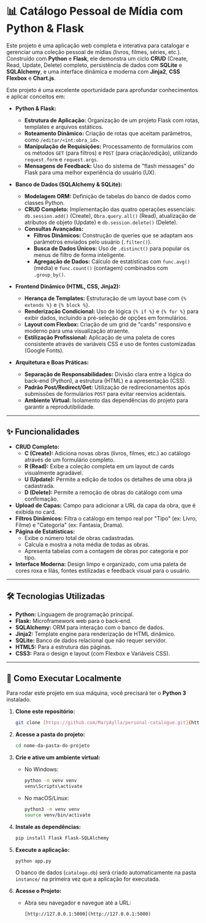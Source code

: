 # 📊 Catálogo Pessoal de Mídia com Python & Flask

Este projeto é uma aplicação web completa e interativa para catalogar e gerenciar uma coleção pessoal de mídias (livros, filmes, séries, etc.). Construído com **Python** e **Flask**, ele demonstra um ciclo **CRUD** (Create, Read, Update, Delete) completo, persistência de dados com **SQLite** e **SQLAlchemy**, e uma interface dinâmica e moderna com **Jinja2**, **CSS Flexbox** e **Chart.js**.

Este projeto é uma excelente oportunidade para aprofundar conhecimentos e aplicar conceitos em:

* **Python & Flask:**
    * **Estrutura de Aplicação:** Organização de um projeto Flask com rotas, templates e arquivos estáticos.
    * **Roteamento Dinâmico:** Criação de rotas que aceitam parâmetros, como `/editar/<int:obra_id>`.
    * **Manipulação de Requisições:** Processamento de formulários com os métodos `GET` (para filtros) e `POST` (para criação/edição), utilizando `request.form` e `request.args`.
    * **Mensagens de Feedback:** Uso do sistema de "flash messages" do Flask para uma melhor experiência do usuário (UX).

* **Banco de Dados (SQLAlchemy & SQLite):**
    * **Modelagem ORM:** Definição de tabelas do banco de dados como classes Python.
    * **CRUD Completo:** Implementação das quatro operações essenciais: `db.session.add()` (Create), `Obra.query.all()` (Read), atualização de atributos de objeto (Update) e `db.session.delete()` (Delete).
    * **Consultas Avançadas:**
        * **Filtros Dinâmicos:** Construção de queries que se adaptam aos parâmetros enviados pelo usuário (`.filter()`).
        * **Busca de Dados Únicos:** Uso de `.distinct()` para popular os menus de filtro de forma inteligente.
        * **Agregação de Dados:** Cálculo de estatísticas com `func.avg()` (média) e `func.count()` (contagem) combinados com `.group_by()`.

* **Frontend Dinâmico (HTML, CSS, Jinja2):**
    * **Herança de Templates:** Estruturação de um layout base com `{% extends %}` e `{% block %}`.
    * **Renderização Condicional:** Uso de lógica `{% if %}` e `{% for %}` para exibir dados, incluindo a pré-seleção de opções em formulários.
    * **Layout com Flexbox:** Criação de um grid de "cards" responsivo e moderno para uma visualização atraente.
    * **Estilização Profissional:** Aplicação de uma paleta de cores consistente através de variáveis CSS e uso de fontes customizadas (Google Fonts).

* **Arquitetura e Boas Práticas:**
    * **Separação de Responsabilidades:** Divisão clara entre a lógica do back-end (Python), a estrutura (HTML) e a apresentação (CSS).
    * **Padrão Post/Redirect/Get:** Utilização de redirecionamentos após submissões de formulários `POST` para evitar reenvios acidentais.
    * **Ambiente Virtual:** Isolamento das dependências do projeto para garantir a reprodutibilidade.

-----

## ✨ Funcionalidades

* **CRUD Completo:**
    * **C (Create):** Adiciona novas obras (livros, filmes, etc.) ao catálogo através de um formulário completo.
    * **R (Read):** Exibe a coleção completa em um layout de cards visualmente agradável.
    * **U (Update):** Permite a edição de todos os detalhes de uma obra já cadastrada.
    * **D (Delete):** Permite a remoção de obras do catálogo com uma confirmação.
* **Upload de Capas:** Campo para adicionar a URL da capa da obra, que é exibida no card.
* **Filtros Dinâmicos:** Filtra o catálogo em tempo real por "Tipo" (ex: Livro, Filme) e "Categoria" (ex: Fantasia, Drama).
* **Página de Estatísticas:**
    * Exibe o número total de obras cadastradas.
    * Calcula e mostra a nota média de todas as obras.
    * Apresenta tabelas com a contagem de obras por categoria e por tipo.
* **Interface Moderna:** Design limpo e organizado, com uma paleta de cores roxa e lilás, fontes estilizadas e feedback visual para o usuário.

-----

## 🛠️ Tecnologias Utilizadas

* **Python:** Linguagem de programação principal.
* **Flask:** Microframework web para o back-end.
* **SQLAlchemy:** ORM para interação com o banco de dados.
* **Jinja2:** Template engine para renderização de HTML dinâmico.
* **SQLite:** Banco de dados relacional que não requer servidor.
* **HTML5:** Para a estrutura das páginas.
* **CSS3:** Para o design e layout (com Flexbox e Variáveis CSS).

-----

## 🚀 Como Executar Localmente

Para rodar este projeto em sua máquina, você precisará ter o **Python 3** instalado.

1.  **Clone este repositório:**
    ```bash
    git clone [https://github.com/MaryAylla/personal-catalogue.git](https://github.com/MaryAylla/personal-catalogue.git)
    ```

2.  **Acesse a pasta do projeto:**
    ```bash
    cd nome-da-pasta-do-projeto
    ```

3.  **Crie e ative um ambiente virtual:**
    * No Windows:
        ```bash
        python -m venv venv
        venv\Scripts\activate
        ```
    * No macOS/Linux:
        ```bash
        python3 -m venv venv
        source venv/bin/activate
        ```

4.  **Instale as dependências:**
    ```bash
    pip install Flask Flask-SQLAlchemy
    ```

5.  **Execute a aplicação:**
    ```bash
    python app.py
    ```
    O banco de dados (`catalogo.db`) será criado automaticamente na pasta `instance/` na primeira vez que a aplicação for executada.

6.  **Acesse o Projeto:**
    * Abra seu navegador e navegue até a URL:
        ```
        [http://127.0.0.1:5000](http://127.0.0.1:5000)
        ```
